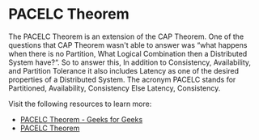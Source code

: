 # PACELC Theorem

The PACELC Theorem is an extension of the CAP Theorem. One of the questions that CAP Theorem wasn't able to answer was “what happens when there is no Partition, What Logical Combination then a Distributed System have?“. So to answer this, In addition to Consistency, Availability, and Partition Tolerance it also includes Latency as one of the desired properties of a Distributed System. The acronym PACELC stands for Partitioned, Availability, Consistency Else Latency, Consistency.

Visit the following resources to learn more:

- [PACELC Theorem - Geeks for Geeks](https://www.geeksforgeeks.org/pacelc-theorem/)
- [PACELC Theorem](https://www.scylladb.com/glossary/pacelc-theorem/)
